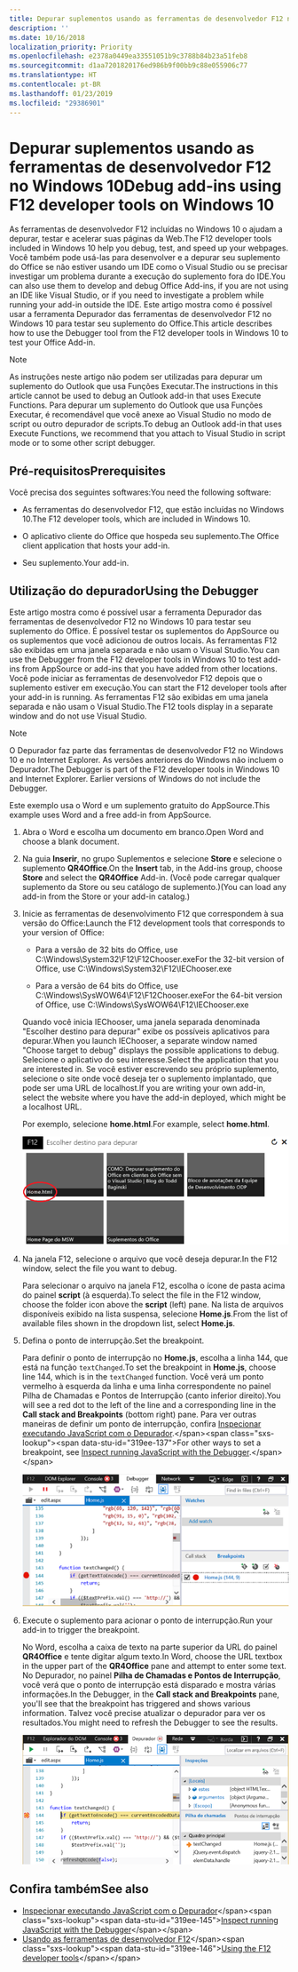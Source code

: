 ```yaml
---
title: Depurar suplementos usando as ferramentas de desenvolvedor F12 no Windows 10
description: ''
ms.date: 10/16/2018
localization_priority: Priority
ms.openlocfilehash: e2378a0449ea33551051b9c3788b84b23a51feb8
ms.sourcegitcommit: d1aa7201820176ed986b9f00bb9c88e055906c77
ms.translationtype: HT
ms.contentlocale: pt-BR
ms.lasthandoff: 01/23/2019
ms.locfileid: "29386901"
---
```

# <a name="debug-add-ins-using-f12-developer-tools-on-windows-10"></a><span data-ttu-id="319ee-102">Depurar suplementos usando as ferramentas de desenvolvedor F12 no Windows 10</span><span class="sxs-lookup"><span data-stu-id="319ee-102">Debug add-ins using F12 developer tools on Windows 10</span></span>

<span data-ttu-id="319ee-103">As ferramentas de desenvolvedor F12 incluídas no Windows 10 o ajudam a depurar, testar e acelerar suas páginas da Web.</span><span class="sxs-lookup"><span data-stu-id="319ee-103">The F12 developer tools included in Windows 10 help you debug, test, and speed up your webpages.</span></span> <span data-ttu-id="319ee-104">Você também pode usá-las para desenvolver e a depurar seu suplemento do Office se não estiver usando um IDE como o Visual Studio ou se precisar investigar um problema durante a execução do suplemento fora do IDE.</span><span class="sxs-lookup"><span data-stu-id="319ee-104">You can also use them to develop and debug Office Add-ins, if you are not using an IDE like Visual Studio, or if you need to investigate a problem while running your add-in outside the IDE.</span></span> <span data-ttu-id="319ee-105">Este artigo mostra como é possível usar a ferramenta Depurador das ferramentas de desenvolvedor F12 no Windows 10 para testar seu suplemento do Office.</span><span class="sxs-lookup"><span data-stu-id="319ee-105">This article describes how to use the Debugger tool from the F12 developer tools in Windows 10 to test your Office Add-in.</span></span>

> [!NOTE]
> <span data-ttu-id="319ee-106">As instruções neste artigo não podem ser utilizadas para depurar um suplemento do Outlook que usa Funções Executar.</span><span class="sxs-lookup"><span data-stu-id="319ee-106">The instructions in this article cannot be used to debug an Outlook add-in that uses Execute Functions.</span></span> <span data-ttu-id="319ee-107">Para depurar um suplemento do Outlook que usa Funções Executar, é recomendável que você anexe ao Visual Studio no modo de script ou outro depurador de scripts.</span><span class="sxs-lookup"><span data-stu-id="319ee-107">To debug an Outlook add-in that uses Execute Functions, we recommend that you attach to Visual Studio in script mode or to some other script debugger.</span></span>

## <a name="prerequisites"></a><span data-ttu-id="319ee-108">Pré-requisitos</span><span class="sxs-lookup"><span data-stu-id="319ee-108">Prerequisites</span></span>

<span data-ttu-id="319ee-109">Você precisa dos seguintes softwares:</span><span class="sxs-lookup"><span data-stu-id="319ee-109">You need the following software:</span></span>

- <span data-ttu-id="319ee-110">As ferramentas do desenvolvedor F12, que estão incluídas no Windows 10.</span><span class="sxs-lookup"><span data-stu-id="319ee-110">The F12 developer tools, which are included in Windows 10.</span></span> 
    
- <span data-ttu-id="319ee-111">O aplicativo cliente do Office que hospeda seu suplemento.</span><span class="sxs-lookup"><span data-stu-id="319ee-111">The Office client application that hosts your add-in.</span></span> 
    
- <span data-ttu-id="319ee-112">Seu suplemento.</span><span class="sxs-lookup"><span data-stu-id="319ee-112">Your add-in.</span></span> 

## <a name="using-the-debugger"></a><span data-ttu-id="319ee-113">Utilização do depurador</span><span class="sxs-lookup"><span data-stu-id="319ee-113">Using the Debugger</span></span>

<span data-ttu-id="319ee-114">Este artigo mostra como é possível usar a ferramenta Depurador das ferramentas de desenvolvedor F12 no Windows 10 para testar seu suplemento do Office. É possível testar os suplementos do AppSource ou os suplementos que você adicionou de outros locais. As ferramentas F12 são exibidas em uma janela separada e não usam o Visual Studio.</span><span class="sxs-lookup"><span data-stu-id="319ee-114">You can use the Debugger from the F12 developer tools in Windows 10 to test add-ins from AppSource or add-ins that you have added from other locations.</span></span> <span data-ttu-id="319ee-115">Você pode iniciar as ferramentas de desenvolvedor F12 depois que o suplemento estiver em execução.</span><span class="sxs-lookup"><span data-stu-id="319ee-115">You can start the F12 developer tools after your add-in is running.</span></span> <span data-ttu-id="319ee-116">As ferramentas F12 são exibidas em uma janela separada e não usam o Visual Studio.</span><span class="sxs-lookup"><span data-stu-id="319ee-116">The F12 tools display in a separate window and do not use Visual Studio.</span></span>

> [!NOTE]
> <span data-ttu-id="319ee-p104">O Depurador faz parte das ferramentas de desenvolvedor F12 no Windows 10 e no Internet Explorer. As versões anteriores do Windows não incluem o Depurador.</span><span class="sxs-lookup"><span data-stu-id="319ee-p104">The Debugger is part of the F12 developer tools in Windows 10 and Internet Explorer. Earlier versions of Windows do not include the Debugger.</span></span> 

<span data-ttu-id="319ee-119">Este exemplo usa o Word e um suplemento gratuito do AppSource.</span><span class="sxs-lookup"><span data-stu-id="319ee-119">This example uses Word and a free add-in from AppSource.</span></span>

1. <span data-ttu-id="319ee-120">Abra o Word e escolha um documento em branco.</span><span class="sxs-lookup"><span data-stu-id="319ee-120">Open Word and choose a blank document.</span></span> 
    
2. <span data-ttu-id="319ee-121">Na guia **Inserir**, no grupo Suplementos e selecione **Store** e selecione o suplemento **QR4Office**.</span><span class="sxs-lookup"><span data-stu-id="319ee-121">On the **Insert** tab, in the Add-ins group, choose **Store** and select the **QR4Office** Add-in.</span></span> <span data-ttu-id="319ee-122">(Você pode carregar qualquer suplemento da Store ou seu catálogo de suplemento.)</span><span class="sxs-lookup"><span data-stu-id="319ee-122">(You can load any add-in from the Store or your add-in catalog.)</span></span>
    
3. <span data-ttu-id="319ee-123">Inicie as ferramentas de desenvolvimento F12 que correspondem à sua versão do Office:</span><span class="sxs-lookup"><span data-stu-id="319ee-123">Launch the F12 development tools that corresponds to your version of Office:</span></span>
    
   - <span data-ttu-id="319ee-124">Para a versão de 32 bits do Office, use C:\Windows\System32\F12\F12Chooser.exe</span><span class="sxs-lookup"><span data-stu-id="319ee-124">For the 32-bit version of Office, use C:\Windows\System32\F12\IEChooser.exe</span></span>
    
   - <span data-ttu-id="319ee-125">Para a versão de 64 bits do Office, use C:\Windows\SysWOW64\F12\F12Chooser.exe</span><span class="sxs-lookup"><span data-stu-id="319ee-125">For the 64-bit version of Office, use C:\Windows\SysWOW64\F12\IEChooser.exe</span></span>
    
   <span data-ttu-id="319ee-126">Quando você inicia IEChooser, uma janela separada denominada "Escolher destino para depurar" exibe os possíveis aplicativos para depurar.</span><span class="sxs-lookup"><span data-stu-id="319ee-126">When you launch IEChooser, a separate window named "Choose target to debug" displays the possible applications to debug.</span></span> <span data-ttu-id="319ee-127">Selecione o aplicativo do seu interesse.</span><span class="sxs-lookup"><span data-stu-id="319ee-127">Select the application that you are interested in.</span></span> <span data-ttu-id="319ee-128">Se você estiver escrevendo seu próprio suplemento, selecione o site onde você deseja ter o suplemento implantado, que pode ser uma URL de localhost.</span><span class="sxs-lookup"><span data-stu-id="319ee-128">If you are writing your own add-in, select the website where you have the add-in deployed, which might be a localhost URL.</span></span> 
    
   <span data-ttu-id="319ee-129">Por exemplo, selecione **home.html**.</span><span class="sxs-lookup"><span data-stu-id="319ee-129">For example, select **home.html**.</span></span> 
    
   ![Tela do IEChooser, apontando para o suplemento bolhas](../images/choose-target-to-debug.png)

4. <span data-ttu-id="319ee-131">Na janela F12, selecione o arquivo que você deseja depurar.</span><span class="sxs-lookup"><span data-stu-id="319ee-131">In the F12 window, select the file you want to debug.</span></span>
    
   <span data-ttu-id="319ee-132">Para selecionar o arquivo na janela F12, escolha o ícone de pasta acima do painel **script** (à esquerda).</span><span class="sxs-lookup"><span data-stu-id="319ee-132">To select the file in the F12 window, choose the folder icon above the **script** (left) pane.</span></span> <span data-ttu-id="319ee-133">Na lista de arquivos disponíveis exibido na lista suspensa, selecione **Home.js**.</span><span class="sxs-lookup"><span data-stu-id="319ee-133">From the list of available files shown in the dropdown list, select **Home.js**.</span></span>
    
5. <span data-ttu-id="319ee-134">Defina o ponto de interrupção.</span><span class="sxs-lookup"><span data-stu-id="319ee-134">Set the breakpoint.</span></span>
    
   <span data-ttu-id="319ee-135">Para definir o ponto de interrupção no **Home.js**, escolha a linha 144, que está na função  `textChanged`.</span><span class="sxs-lookup"><span data-stu-id="319ee-135">To set the breakpoint in **Home.js**, choose line 144, which is in the  `textChanged` function.</span></span> <span data-ttu-id="319ee-136">Você verá um ponto vermelho à esquerda da linha e uma linha correspondente no painel Pilha de Chamadas e Pontos de Interrupção (canto inferior direito).</span><span class="sxs-lookup"><span data-stu-id="319ee-136">You will see a red dot to the left of the line and a corresponding line in the **Call stack and Breakpoints** (bottom right) pane.</span></span> <span data-ttu-id="319ee-137">Para ver outras maneiras de definir um ponto de interrupção, confira [Inspecionar executando JavaScript com o Depurador](https://docs.microsoft.com/previous-versions/windows/internet-explorer/ie-developer/samples/dn255007(v=vs.85)).</span><span class="sxs-lookup"><span data-stu-id="319ee-137">For other ways to set a breakpoint, see [Inspect running JavaScript with the Debugger](https://docs.microsoft.com/previous-versions/windows/internet-explorer/ie-developer/samples/dn255007(v=vs.85)).</span></span> 
    
   ![Depurador com ponto de interrupção no arquivo home.js](../images/debugger-home-js-02.png)

6. <span data-ttu-id="319ee-139">Execute o suplemento para acionar o ponto de interrupção.</span><span class="sxs-lookup"><span data-stu-id="319ee-139">Run your add-in to trigger the breakpoint.</span></span>
    
   <span data-ttu-id="319ee-140">No Word, escolha a caixa de texto na parte superior da URL do painel **QR4Office** e tente digitar algum texto.</span><span class="sxs-lookup"><span data-stu-id="319ee-140">In Word, choose the URL textbox in the upper part of the **QR4Office** pane and attempt to enter some text.</span></span> <span data-ttu-id="319ee-141">No Depurador, no painel **Pilha de Chamadas e Pontos de Interrupção**, você verá que o ponto de interrupção está disparado e mostra várias informações.</span><span class="sxs-lookup"><span data-stu-id="319ee-141">In the Debugger, in the **Call stack and Breakpoints** pane, you'll see that the breakpoint has triggered and shows various information.</span></span> <span data-ttu-id="319ee-142">Talvez você precise atualizar o depurador para ver os resultados.</span><span class="sxs-lookup"><span data-stu-id="319ee-142">You might need to refresh the Debugger to see the results.</span></span>
    
   ![Depurador com resultados do ponto de interrupção disparado](../images/debugger-home-js-01.png)


## <a name="see-also"></a><span data-ttu-id="319ee-144">Confira também</span><span class="sxs-lookup"><span data-stu-id="319ee-144">See also</span></span>

- <span data-ttu-id="319ee-145">[Inspecionar executando JavaScript com o Depurador](https://docs.microsoft.com/previous-versions/windows/internet-explorer/ie-developer/samples/dn255007(v=vs.85))</span><span class="sxs-lookup"><span data-stu-id="319ee-145">[Inspect running JavaScript with the Debugger](https://docs.microsoft.com/previous-versions/windows/internet-explorer/ie-developer/samples/dn255007(v=vs.85))</span></span>
- <span data-ttu-id="319ee-146">[Usando as ferramentas de desenvolvedor F12](https://docs.microsoft.com/previous-versions/windows/internet-explorer/ie-developer/samples/bg182326(v=vs.85))</span><span class="sxs-lookup"><span data-stu-id="319ee-146">[Using the F12 developer tools](https://docs.microsoft.com/previous-versions/windows/internet-explorer/ie-developer/samples/bg182326(v=vs.85))</span></span>
